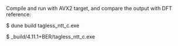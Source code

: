 Compile and run with AVX2 target, and compare the output with DFT reference:

$ dune build tagless_ntt_c.exe

$ _build/4.11.1+BER/tagless_ntt_c.exe
